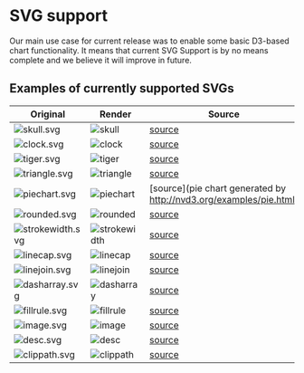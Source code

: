 # SVG support

Our main use case for current release was to enable some basic D3-based chart functionality.
It means that current SVG Support is by no means complete and we believe it will improve in future.

## Examples of currently supported SVGs

| Original  | Render | Source |	
| --------- | ------ | ------ |
| ![skull.svg](https://rawgit.com/opentext/storyteller/master/docplatform/distribution/py/pfdesigns/svg/skull.svg) | ![skull](https://rawgit.com/opentext/storyteller/master/docplatform/distribution/py/regr_output/pfdesigns/svg/skull-svg_000-m.png) | [source](https://upload.wikimedia.org/wikipedia/commons/5/53/Skull_and_crossbones.svg) |
| ![clock.svg](https://rawgit.com/opentext/storyteller/master/docplatform/distribution/py/pfdesigns/svg/clock.svg) | ![clock](https://rawgit.com/opentext/storyteller/master/docplatform/distribution/py/regr_output/pfdesigns/svg/clock-svg_000-m.png) | [source](https://upload.wikimedia.org/wikipedia/commons/4/4d/Swiss_railway_clock.svg) |
| ![tiger.svg](https://rawgit.com/opentext/storyteller/master/docplatform/distribution/py/pfdesigns/svg/tiger.svg) | ![tiger](https://rawgit.com/opentext/storyteller/master/docplatform/distribution/py/regr_output/pfdesigns/svg/tiger-svg_000-m.png) | [source](https://upload.wikimedia.org/wikipedia/commons/f/fd/Ghostscript_Tiger.svg) |
| ![triangle.svg](https://rawgit.com/opentext/storyteller/master/docplatform/distribution/py/pfdesigns/svg/triangle.svg) | ![triangle](https://rawgit.com/opentext/storyteller/master/docplatform/distribution/py/regr_output/pfdesigns/svg/triangle-svg_000-m.png) | [source](http://www.w3schools.com/graphics/tryit.asp?filename=trysvg_path2) |
| ![piechart.svg](https://rawgit.com/opentext/storyteller/master/docplatform/distribution/py/pfdesigns/svg/piechart.svg) | ![piechart](https://rawgit.com/opentext/storyteller/master/docplatform/distribution/py/regr_output/pfdesigns/svg/piechart-svg_000-m.png) | [source](pie chart generated by http://nvd3.org/examples/pie.html) |
| ![rounded.svg](https://rawgit.com/opentext/storyteller/master/docplatform/distribution/py/pfdesigns/svg/rounded.svg) | ![rounded](https://rawgit.com/opentext/storyteller/master/docplatform/distribution/py/regr_output/pfdesigns/svg/rounded-svg_000-m.png) | [source](http://www.w3schools.com/html/tryit.asp?filename=tryhtml_svg_rect_round) |
| ![strokewidth.svg](https://rawgit.com/opentext/storyteller/master/docplatform/distribution/py/pfdesigns/svg/strokewidth.svg) | ![strokewidth](https://rawgit.com/opentext/storyteller/master/docplatform/distribution/py/regr_output/pfdesigns/svg/strokewidth-svg_000-m.png) | [source](http://www.w3schools.com/graphics/tryit.asp?filename=trysvg_stroke) |
| ![linecap.svg](https://rawgit.com/opentext/storyteller/master/docplatform/distribution/py/pfdesigns/svg/linecap.svg) | ![linecap](https://rawgit.com/opentext/storyteller/master/docplatform/distribution/py/regr_output/pfdesigns/svg/linecap-svg_000-m.png) | [source](http://www.w3schools.com/graphics/tryit.asp?filename=trysvg_stroke2) |
| ![linejoin.svg](https://rawgit.com/opentext/storyteller/master/docplatform/distribution/py/pfdesigns/svg/linejoin.svg) | ![linejoin](https://rawgit.com/opentext/storyteller/master/docplatform/distribution/py/regr_output/pfdesigns/svg/linejoin-svg_000-m.png) | [source](https://developer.mozilla.org/en-US/docs/Web/SVG/Attribute/stroke-linejoin) |
| ![dasharray.svg](https://rawgit.com/opentext/storyteller/master/docplatform/distribution/py/pfdesigns/svg/dasharray.svg) | ![dasharray](https://rawgit.com/opentext/storyteller/master/docplatform/distribution/py/regr_output/pfdesigns/svg/dasharray-svg_000-m.png) | [source](http://www.w3schools.com/graphics/tryit.asp?filename=trysvg_stroke3) |
| ![fillrule.svg](https://rawgit.com/opentext/storyteller/master/docplatform/distribution/py/pfdesigns/svg/fillrule.svg) | ![fillrule](https://rawgit.com/opentext/storyteller/master/docplatform/distribution/py/regr_output/pfdesigns/svg/fillrule-svg_000-m.png) | [source](http://www.w3schools.com/html/tryit.asp?filename=tryhtml_svg_star) |
| ![image.svg](https://rawgit.com/opentext/storyteller/master/docplatform/distribution/py/pfdesigns/svg/image.svg) | ![image](https://rawgit.com/opentext/storyteller/master/docplatform/distribution/py/regr_output/pfdesigns/svg/image-svg_000-m.png) | [source](https://developer.mozilla.org/en-US/docs/Web/SVG/Element/image) |
| ![desc.svg](https://rawgit.com/opentext/storyteller/master/docplatform/distribution/py/pfdesigns/svg/desc.svg) | ![desc](https://rawgit.com/opentext/storyteller/master/docplatform/distribution/py/regr_output/pfdesigns/svg/desc-svg_000-m.png) | [source](https://www.w3.org/TR/SVG/struct.html#DescriptionAndTitleElements) |
| ![clippath.svg](https://rawgit.com/opentext/storyteller/master/docplatform/distribution/py/pfdesigns/svg/clippath.svg) | ![clippath](https://rawgit.com/opentext/storyteller/master/docplatform/distribution/py/regr_output/pfdesigns/svg/clippath-svg_000-m.png) | [source](https://developer.mozilla.org/en/docs/Web/SVG/Element/clipPath) |
